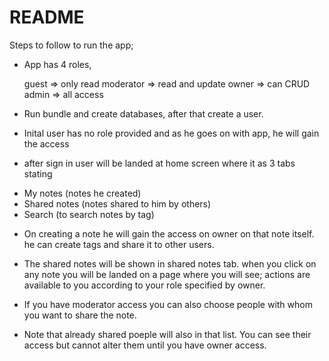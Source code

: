 # README

Steps to follow to run the app;

* App has 4 roles, 
	
	guest => only read 
	moderator => read and update
	owner => can CRUD
	admin => all access 

* Run bundle and create databases, after that create a user. 

* Inital user has no role provided and as he goes on with app, he will gain the access 

* after sign in user will be landed at home screen where it as 3 tabs stating 
 - My notes (notes he created)
 - Shared notes (notes shared to him by others)
 - Search (to search notes by tag)

* On creating a note he will gain the access on owner on that note itself. he can create tags and share it to other users. 

* The shared notes will be shown in shared notes tab. when you click on any note you will be landed on a page where you will see; actions are available to you according to your role specified by owner.

* If you have moderator access you can also choose people with whom you want to share the note. 

* Note that already shared poeple will also in that list. You can see their access but cannot alter them until you have owner access. 

